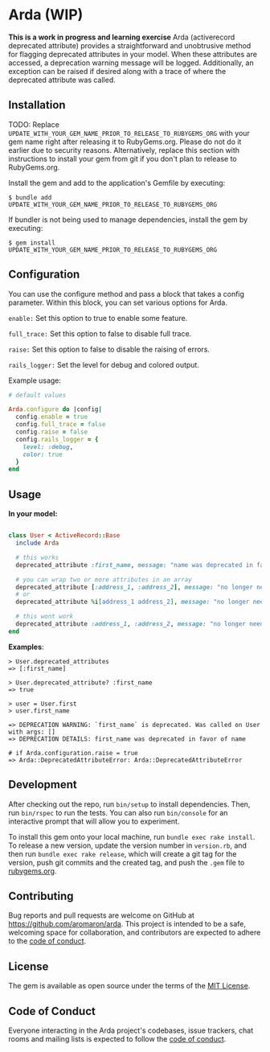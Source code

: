 # Arda (WIP)

**This is a work in progress and learning exercise** Arda (activerecord deprecated attribute) provides a straightforward and unobtrusive method for flagging deprecated attributes in your model. When these attributes are accessed, a deprecation warning message will be logged. Additionally, an exception can be raised if desired along with a trace of where the deprecated attribute was called.

## Installation

TODO: Replace `UPDATE_WITH_YOUR_GEM_NAME_PRIOR_TO_RELEASE_TO_RUBYGEMS_ORG` with your gem name right after releasing it to RubyGems.org. Please do not do it earlier due to security reasons. Alternatively, replace this section with instructions to install your gem from git if you don't plan to release to RubyGems.org.

Install the gem and add to the application's Gemfile by executing:

    $ bundle add UPDATE_WITH_YOUR_GEM_NAME_PRIOR_TO_RELEASE_TO_RUBYGEMS_ORG

If bundler is not being used to manage dependencies, install the gem by executing:

    $ gem install UPDATE_WITH_YOUR_GEM_NAME_PRIOR_TO_RELEASE_TO_RUBYGEMS_ORG

## Configuration

You can use the configure method and pass a block that takes a config parameter. Within this block, you can set various options for Arda.

`enable:` Set this option to true to enable some feature.

`full_trace:` Set this option to false to disable full trace.

`raise:` Set this option to false to disable the raising of errors.

`rails_logger:` Set the level for debug and colored output.

Example usage:

```ruby
# default values

Arda.configure do |config|
  config.enable = true
  config.full_trace = false
  config.raise = false
  config.rails_logger = {
    level: :debug,
    color: true
  }
end

```

## Usage

**In your model:**

```ruby

class User < ActiveRecord::Base
  include Arda

  # this works
  deprecated_attribute :first_name, message: "name was deprecated in favor of name"

  # you can wrap two or more attributes in an array
  deprecated_attribute [:address_1, :address_2], message: "no longer need for addressess"
  # or
  deprecated_attribute %i[address_1 address_2], message: "no longer need for addressess"

  # this wont work
  deprecated_attribute :address_1, :address_2, message: "no longer need for addressess"
end

```

**Examples**:

    > User.deprecated_attributes
    => [:first_name]

    > User.deprecated_attribute? :first_name
    => true

    > user = User.first
    > user.first_name

    => DEPRECATION WARNING: `first_name` is deprecated. Was called on User with args: []
    => DEPRECATION DETAILS: first_name was deprecated in favor of name

    # if Arda.configuration.raise = true
    => Arda::DeprecatedAttributeError: Arda::DeprecatedAttributeError




## Development

After checking out the repo, run `bin/setup` to install dependencies. Then, run `bin/rspec` to run the tests. You can also run `bin/console` for an interactive prompt that will allow you to experiment.

To install this gem onto your local machine, run `bundle exec rake install`. To release a new version, update the version number in `version.rb`, and then run `bundle exec rake release`, which will create a git tag for the version, push git commits and the created tag, and push the `.gem` file to [rubygems.org](https://rubygems.org).

## Contributing

Bug reports and pull requests are welcome on GitHub at https://github.com/aromaron/arda. This project is intended to be a safe, welcoming space for collaboration, and contributors are expected to adhere to the [code of conduct](https://github.com/aromaron/arda/blob/main/CODE_OF_CONDUCT.md).

## License

The gem is available as open source under the terms of the [MIT License](https://opensource.org/licenses/MIT).

## Code of Conduct

Everyone interacting in the Arda project's codebases, issue trackers, chat rooms and mailing lists is expected to follow the [code of conduct](https://github.com/aromaron/arda/blob/main/CODE_OF_CONDUCT.md).
